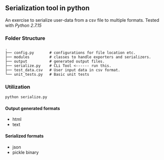 ## Serialization tool in python
An exercise to serialize user-data from a csv file to multiple formats. Tested with *Python 2.7.15*

### Folder Structure

```text
.
├── config.py       # configurations for file location etc.
├── modules         # classes to handle exporters and serializers.
├── output          # generated output files.
├── serialize.py    # CLi Tool <------ run this. 
├── test_data.csv   # User input data in csv format.
└── unit_tests.py   # Basic unit tests
```

### Utilization

```bash
python serialize.py
```

#### Output generated formats
* html
* text

#### Serialized formats
* json
* pickle binary